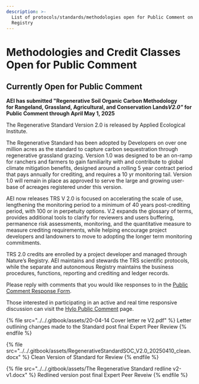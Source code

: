 ```yaml
---
description: >-
  List of protocols/standards/methodologies open for Public Comment on Regen
  Registry
---
```


# Methodologies and Credit Classes Open for Public Comment

## **Currently Open for Public Comment**

**AEI has submitted "Regenerative Soil Organic Carbon Methodology**\
**for Rangeland, Grassland, Agricultural, and Conservation Lands**_**V2.0"**_**&#x20;for Public Comment through April May 1, 2025**

The Regenerative Standard Version 2.0 is released by Applied Ecological Institute.

The Regenerative Standard has been adopted by Developers on over one million acres as the standard to capture carbon sequestration through regenerative grassland grazing. Version 1.0 was designed to be an on-ramp for ranchers and farmers to gain familiarity with and contribute to global climate mitigation benefits, designed around a rolling 5 year contract period that pays annually for crediting, and requires a 10 yr monitoring tail. Version 1.0 will remain in place as approved to serve the large and growing user-base of acreages registered under this version.&#x20;

AEI now releases TRS V 2.0 is focused on accelerating the scale of use, lengthening the monitoring period to a minimum of 40 years post-crediting period, with 100 or in perpetuity options. V.2 expands the glossary of terms, provides additional tools to clarify for reviewers and users buffering, permanence risk assessments, monitoring, and the quantitative measure to measure crediting requirements, while helping encourage project developers and landowners to move to adopting the longer term monitoring commitments.  &#x20;

TRS 2.0 credits are enrolled by a project developer and managed through Nature’s Registry. AEI maintains and stewards the TRS scientific protocols, while the separate and autonomous Registry maintains the business procedures, functions,  reporting and crediting and ledger records.

Please reply with comments that you would like responses to in the [Public Comment Response Form](https://airtable.com/appzrw40tJdLBM2RS/shrHn8lLVSSftTQP6).

Those interested in participating in an active and real time responsive discussion can visit the [Hylo Public Comment](https://www.hylo.com/groups/regen-registry-public-comment/join/G549Lq59PT) page.

{% file src="../../.gitbook/assets/20-04-14 Cover letter re V2.pdf" %}
Letter outlining changes made to the Standard post final Expert Peer Review
{% endfile %}

{% file src="../../.gitbook/assets/RegenerativeStandardSOC_V2.0_20250410_clean.docx" %}
Clean Version of Standard for Review
{% endfile %}

{% file src="../../.gitbook/assets/The Regenerative Standard redline v2-v1.docx" %}
Redlined version post final Expert Peer Reveiw
{% endfile %}
